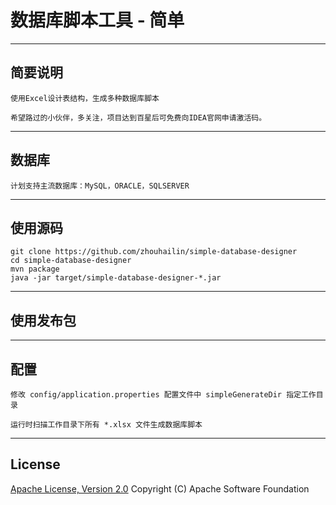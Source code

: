 # 数据库脚本工具 - 简单

----------
## 简要说明

    使用Excel设计表结构，生成多种数据库脚本
    
    希望路过的小伙伴，多关注，项目达到百星后可免费向IDEA官网申请激活码。

----------
## 数据库

    计划支持主流数据库：MySQL，ORACLE，SQLSERVER
    
----------
## 使用源码
    
    git clone https://github.com/zhouhailin/simple-database-designer
    cd simple-database-designer
    mvn package
    java -jar target/simple-database-designer-*.jar 

----------
## 使用发布包

----------
## 配置

    修改 config/application.properties 配置文件中 simpleGenerateDir 指定工作目录
    
    运行时扫描工作目录下所有 *.xlsx 文件生成数据库脚本

----------
## License
[Apache License, Version 2.0](http://www.apache.org/licenses/LICENSE-2.0.html) Copyright (C) Apache Software Foundation
